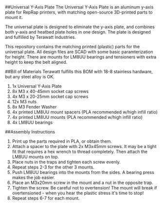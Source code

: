 ##Universal Y-Axis Plate
The Universal Y-Axis Plate is an aluminum y-axis plate for RepRap printers, with matching open-source 3D-printed parts to mount it.

The universal plate is designed to eliminate the y-axis plate, and combines both y-axis and heatbed plate holes in one design.  The plate is designed and fulfilled by Terawatt Industries.

This repository contains the matching printed (plastic) parts for the universal plate.  All design files are SCAD with some basic paramterization for height.  There are mounts for LM8UU bearings and tensioners with extra height to keep the belt aligned.

##Bill of Materials
Terawatt fulfills this BOM with 18-8 stainless hardware, but any steel alloy is OK.

1. 1x Universal Y-Axis Plate
2. 8x M3 x 40-45mm socket cap screws
3. 4x M3 x 20-25mm socket cap screws
4. 12x M3 nuts
5. 8x M3 Fender Washer
6. 4x printed LM8UU mount spacers (PLA recommended w/high infill ratio)
7. 4x printed LM8UU mounts (PLA recommended w/high infill ratio)
8. 4x LM8UU bearings

##Assembly Instructions
1. Print up the parts required in PLA, or obtain them.
2. Attach a spacer to the plate with 2x M3x45mm screws.  It may be a tight fit that requires a hex wrench to thread completely.  Then attach the LM8UU mounts on top.
3. Place nuts in the traps and tighten each screw evenly.
4. Repeat steps 2-3 for the other 3 mounts.
5. Push LM8UU bearings into the mounts from the sides.  A bearing press makes the job easier.
6. Place an M3x20mm screw in the mount and a nut in the opposite trap.
7. Tighten the screw.  Be careful not to overtension!  The mount will break if overtensioned - when you hear the plastic stress it's time to stop!
8. Repeat steps 6-7 for each mount.
